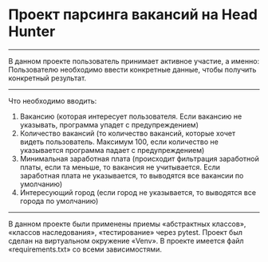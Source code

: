 # Проект парсинга вакансий на Head Hunter
_______
В данном проекте пользователь принимает активное участие, а именно:
Пользователю необходимо ввести конкретные данные, чтобы получить конкретный результат.
_______
Что необходимо вводить: 
1.	Вакансию (которая интересует пользователя. Если вакансию не указывать, программа упадет с предупреждением)
2.	Количество вакансий (то количество вакансий, которые хочет видеть пользователь. Максимум 100, если количество не указывается программа падает с предупреждением)
3.	Минимальная заработная плата (происходит фильтрация заработной платы, если та меньше, то вакансия не учитывается. Если заработная плата не указывается, то выводятся все вакансии по умолчанию)
4.	Интересующий город (если город не указывается, то выводятся все города по умолчанию)
_______

В данном проекте были применены приемы «абстрактных классов», «классов наследования», «тестирование» через pytest. 
Проект был сделан на виртуальном окружение «Venv».
В проекте имеется файл «requirements.txt» со всеми зависимостями.

